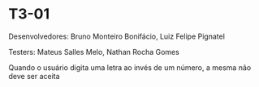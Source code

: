 # T3-01
Desenvolvedores: Bruno Monteiro Bonifácio, Luiz Felipe Pignatel

Testers: Mateus Salles Melo, Nathan Rocha Gomes

Quando o usuário digita uma letra ao invés de um número, a mesma não deve ser aceita
